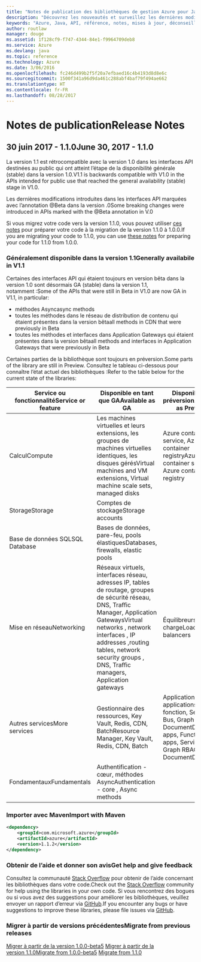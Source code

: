 ```yaml
---
title: "Notes de publication des bibliothèques de gestion Azure pour Java | Microsoft Docs"
description: "Découvrez les nouveautés et surveillez les dernières modifications dans les bibliothèques de gestion Azure pour Java"
keywords: "Azure, Java, API, référence, notes, mises à jour, déconseiller"
author: routlaw
manager: douge
ms.assetid: 1f128cf9-f747-4344-84e1-f9964709deb8
ms.service: Azure
ms.devlang: java
ms.topic: reference
ms.technology: Azure
ms.date: 3/06/2016
ms.openlocfilehash: fc246d499b2f5f20a7efbaed16c4b4193d8d8e6c
ms.sourcegitcommit: 1500f341a96d9da461c288abf4baf79f494ae662
ms.translationtype: HT
ms.contentlocale: fr-FR
ms.lasthandoff: 08/28/2017
---
```

# <a name="release-notes"></a><span data-ttu-id="43ad8-104">Notes de publication</span><span class="sxs-lookup"><span data-stu-id="43ad8-104">Release Notes</span></span> 

## <a name="june-30-2017---110"></a><span data-ttu-id="43ad8-105">30 juin 2017 - 1.1.0</span><span class="sxs-lookup"><span data-stu-id="43ad8-105">June 30, 2017 - 1.1.0</span></span> 

<span data-ttu-id="43ad8-106">La version 1.1 est rétrocompatible avec la version 1.0 dans les interfaces API destinées au public qui ont atteint l’étape de la disponibilité générale (stable) dans la version 1.0.</span><span class="sxs-lookup"><span data-stu-id="43ad8-106">V1.1 is backwards compatible with V1.0 in the APIs intended for public use that reached the general availability (stable) stage in V1.0.</span></span>

<span data-ttu-id="43ad8-107">Les dernières modifications introduites dans les interfaces API marquées avec l’annotation @Beta dans la version .0</span><span class="sxs-lookup"><span data-stu-id="43ad8-107">Some breaking changes were introduced in APIs marked with the @Beta annotation in V.0</span></span>

<span data-ttu-id="43ad8-108">Si vous migrez votre code vers la version 1.1.0, vous pouvez utiliser [ces notes](https://github.com/Azure/azure-sdk-for-java/blob/master/notes/prepare-for-1.1.0.md) pour préparer votre code à la migration de la version 1.1.0 à 1.0.0.</span><span class="sxs-lookup"><span data-stu-id="43ad8-108">If you are migrating your code to 1.1.0, you can use [these notes](https://github.com/Azure/azure-sdk-for-java/blob/master/notes/prepare-for-1.1.0.md) for preparing your code for 1.1.0 from 1.0.0.</span></span>

### <a name="generally-availabile-in-v11"></a><span data-ttu-id="43ad8-109">Généralement disponible dans la version 1.1</span><span class="sxs-lookup"><span data-stu-id="43ad8-109">Generally availabile in V1.1</span></span>

<span data-ttu-id="43ad8-110">Certaines des interfaces API qui étaient toujours en version bêta dans la version 1.0 sont désormais GA (stable) dans la version 1.1, notamment :</span><span class="sxs-lookup"><span data-stu-id="43ad8-110">Some of the APIs that were still in Beta in V1.0 are now GA in V1.1, in particular:</span></span>

- <span data-ttu-id="43ad8-111">méthodes Async</span><span class="sxs-lookup"><span data-stu-id="43ad8-111">async methods</span></span>
- <span data-ttu-id="43ad8-112">toutes les méthodes dans le réseau de distribution de contenu qui étaient présentes dans la version bêta</span><span class="sxs-lookup"><span data-stu-id="43ad8-112">all methods in CDN that were previously in Beta</span></span>
- <span data-ttu-id="43ad8-113">toutes les méthodes et interfaces dans Application Gateways qui étaient présentes dans la version bêta</span><span class="sxs-lookup"><span data-stu-id="43ad8-113">all methods and interfaces in Application Gateways that were previously in Beta</span></span>

 <span data-ttu-id="43ad8-114">Certaines parties de la bibliothèque sont toujours en préversion.</span><span class="sxs-lookup"><span data-stu-id="43ad8-114">Some parts of the library are still in Preview.</span></span> <span data-ttu-id="43ad8-115">Consultez le tableau ci-dessous pour connaître l’état actuel des bibliothèques :</span><span class="sxs-lookup"><span data-stu-id="43ad8-115">Refer to the table below for the current state of the libraries:</span></span>

<span data-ttu-id="43ad8-116">Service ou fonctionnalité</span><span class="sxs-lookup"><span data-stu-id="43ad8-116">Service or feature</span></span> | <span data-ttu-id="43ad8-117">Disponible en tant que GA</span><span class="sxs-lookup"><span data-stu-id="43ad8-117">Available as GA</span></span> | <span data-ttu-id="43ad8-118">Disponible en préversion</span><span class="sxs-lookup"><span data-stu-id="43ad8-118">Available as Preview</span></span>  | <span data-ttu-id="43ad8-119">Bientôt disponible</span><span class="sxs-lookup"><span data-stu-id="43ad8-119">Coming soon</span></span> |
---------|---------|---------|---------|
<span data-ttu-id="43ad8-120">Calcul</span><span class="sxs-lookup"><span data-stu-id="43ad8-120">Compute</span></span>  | <span data-ttu-id="43ad8-121">Les machines virtuelles et leurs extensions, les groupes de machines virtuelles identiques, les disques gérés</span><span class="sxs-lookup"><span data-stu-id="43ad8-121">Virtual machines and VM extensions, Virtual machine scale sets, managed disks</span></span>   | <span data-ttu-id="43ad8-122">Azure container service, Azure container registry</span><span class="sxs-lookup"><span data-stu-id="43ad8-122">Azure container service, Azure container registry</span></span> |    |
<span data-ttu-id="43ad8-123">Storage</span><span class="sxs-lookup"><span data-stu-id="43ad8-123">Storage</span></span>   |  <span data-ttu-id="43ad8-124">Comptes de stockage</span><span class="sxs-lookup"><span data-stu-id="43ad8-124">Storage accounts</span></span>       |         |   <span data-ttu-id="43ad8-125">Chiffrement</span><span class="sxs-lookup"><span data-stu-id="43ad8-125">Encryption</span></span>      |
<span data-ttu-id="43ad8-126">Base de données SQL</span><span class="sxs-lookup"><span data-stu-id="43ad8-126">SQL Database</span></span>  | <span data-ttu-id="43ad8-127">Bases de données, pare-feu, pools élastiques</span><span class="sxs-lookup"><span data-stu-id="43ad8-127">Databases, firewalls, elastic pools</span></span>        |         |   <span data-ttu-id="43ad8-128">Autres fonctionnalités</span><span class="sxs-lookup"><span data-stu-id="43ad8-128">More features</span></span>      |
<span data-ttu-id="43ad8-129">Mise en réseau</span><span class="sxs-lookup"><span data-stu-id="43ad8-129">Networking</span></span>    |  <span data-ttu-id="43ad8-130">Réseaux virtuels, interfaces réseau, adresses IP, tables de routage, groupes de sécurité réseau, DNS, Traffic Manager, Application Gateways</span><span class="sxs-lookup"><span data-stu-id="43ad8-130">Virtual networks , network interfaces , IP addresses ,routing tables, network security groups , DNS, Traffic managers, Application gateways</span></span>  |    <span data-ttu-id="43ad8-131">Équilibreurs de charge</span><span class="sxs-lookup"><span data-stu-id="43ad8-131">Load balancers</span></span>     |   <span data-ttu-id="43ad8-132">VPN, Network watcher</span><span class="sxs-lookup"><span data-stu-id="43ad8-132">VPN, Network watchers</span></span>   |
<span data-ttu-id="43ad8-133">Autres services</span><span class="sxs-lookup"><span data-stu-id="43ad8-133">More services</span></span>    |  <span data-ttu-id="43ad8-134">Gestionnaire des ressources, Key Vault, Redis, CDN, Batch</span><span class="sxs-lookup"><span data-stu-id="43ad8-134">Resource Manager, Key Vault, Redis,  CDN, Batch</span></span>       |  <span data-ttu-id="43ad8-135">Applications Web, applications de fonction, Service Bus, Graph RBAC, DocumentDB</span><span class="sxs-lookup"><span data-stu-id="43ad8-135">Web apps, Function apps, Service Bus, Graph RBAC, DocumentDB</span></span>   | <span data-ttu-id="43ad8-136">Surveiller, Scheduler, gestion des fonctions, rechercher, autres fonctionnalités Graph RBAC</span><span class="sxs-lookup"><span data-stu-id="43ad8-136">Monitor ,Scheduler, Functions management, Search, more Graph RBAC features</span></span>        |
<span data-ttu-id="43ad8-137">Fondamentaux</span><span class="sxs-lookup"><span data-stu-id="43ad8-137">Fundamentals</span></span>     |   <span data-ttu-id="43ad8-138">Authentification - cœur, méthodes Async</span><span class="sxs-lookup"><span data-stu-id="43ad8-138">Authentication - core , Async methods</span></span>       |      |         |

### <a name="import-with-maven"></a><span data-ttu-id="43ad8-139">Importer avec Maven</span><span class="sxs-lookup"><span data-stu-id="43ad8-139">Import with Maven</span></span>

```XML
<dependency>
    <groupId>com.microsoft.azure</groupId>
    <artifactId>azure</artifactId>
    <version>1.1.2</version>
</dependency>
```

### <a name="get-help-and-give-feedback"></a><span data-ttu-id="43ad8-140">Obtenir de l’aide et donner son avis</span><span class="sxs-lookup"><span data-stu-id="43ad8-140">Get help and give feedback</span></span>

<span data-ttu-id="43ad8-141">Consultez la communauté [Stack Overflow](http://stackoverflow.com/questions/tagged/azure-java-sdk) pour obtenir de l’aide concernant les bibliothèques dans votre code.</span><span class="sxs-lookup"><span data-stu-id="43ad8-141">Check out the [Stack Overflow](http://stackoverflow.com/questions/tagged/azure-java-sdk) community for help using the libraries in your own code.</span></span> <span data-ttu-id="43ad8-142">Si vous rencontrez des bogues ou si vous avez des suggestions pour améliorer les bibliothèques, veuillez envoyer un rapport d’erreur via [GitHub](https://github.com/Azure/azure-sdk-for-java/issues).</span><span class="sxs-lookup"><span data-stu-id="43ad8-142">If you encounter any bugs or have suggestions to improve these libraries, please file issues via [GitHub](https://github.com/Azure/azure-sdk-for-java/issues).</span></span>

### <a name="migrate-from-previous-releases"></a><span data-ttu-id="43ad8-143">Migrer à partir de versions précédentes</span><span class="sxs-lookup"><span data-stu-id="43ad8-143">Migrate from previous releases</span></span>

[<span data-ttu-id="43ad8-144">Migrer à partir de la version 1.0.0-beta5](https://github.com/Azure/azure-sdk-for-java/blob/master/notes/prepare-for-1.0.0.md) [Migrer à partir de la version 1.1.0</span><span class="sxs-lookup"><span data-stu-id="43ad8-144">Migrate from 1.0.0-beta5](https://github.com/Azure/azure-sdk-for-java/blob/master/notes/prepare-for-1.0.0.md)  [Migrate from 1.1.0</span></span>](https://github.com/Azure/azure-sdk-for-java/blob/master/notes/prepare-for-1.1.0.md)


